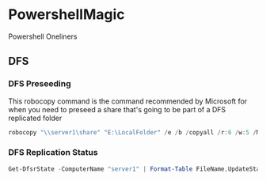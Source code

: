 # PowershellMagic
Powershell Oneliners

## DFS

### DFS Preseeding
This robocopy command is the command recommended by Microsoft for when you need to preseed a share that's going to be part of a DFS replicated folder
````powershell
robocopy "\\server1\share" "E:\LocalFolder" /e /b /copyall /r:6 /w:5 /MT:64 /xd DfsrPrivate /tee /log:C:\Logs\preseed.log /v
````

### DFS Replication Status
````powershell
Get-DfsrState -ComputerName "server1" | Format-Table FileName,UpdateState,Inbound,Source* -Auto -Wrap
````
